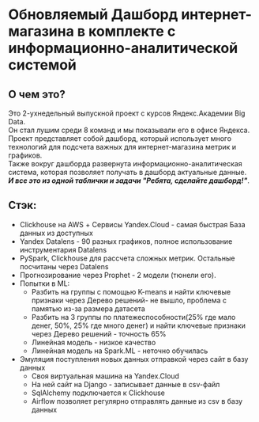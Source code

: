 # Обновляемый Дашборд интернет-магазина в комплекте с информационно-аналитической системой
## О чем это? 
Это 2-ухнедельный выпускной проект с курсов Яндекс.Академии Big Data.  
Он стал лушим среди 8 команд и мы показывали его в офисе Яндекса.  
Проект представляет собой дашборд, который использует много технологий для подсчета важных для интернет-магазина метрик и графиков.  
Также вокруг дашборда развернута информационно-аналитическая система, которая позволяет получать в дашборд актуальные данные.  
***И все это из одной таблички и задачи "Ребята, сделайте дашборд!"***. 

## Стэк:
* Clickhouse на AWS + Сервисы Yandex.Cloud - самая быстрая База данных из доступных
* Yandex Datalens - 90 разных графиков, полное использование инструментария Datalens
* PySpark, Clickhouse для рассчета сложных метрик. Остальные посчитаны через Datalens
* Прогнозирование через Prophet - 2 модели (тюнели его).
* Попытки в ML:
  + Разбить на группы с помощью K-means и найти ключевые признаки через Дерево решений- не вышло, проблема с памятью из-за размера датасета
  + Разбить на 3 группы по платежеспособности(25% где мало денег, 50%, 25% где много денег) и найти ключевые признаки через Дерево решений - точность 65%  
  + Линейная модель - низкое качество
  + Линейная модель на Spark.ML - неточно обучилась
* Эмуляция поступления новых данных отправкой через сайт в базу данных 
  + Своя виртуальная машина на Yandex.Cloud
  + На ней сайт на Django - записывает данные в csv-файл
  + SqlAlchemy подключается к Clickhouse
  + Airflow позволяет регулярно отправлять данные из csv в базу данных
  
